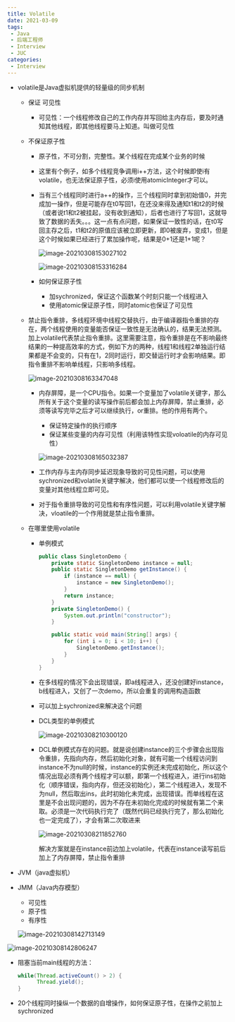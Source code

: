 ```yaml
---
title: Volatile
date: 2021-03-09
tags:
 - Java
 - 后端工程师
 - Interview
 - JUC
categories:
 - Interview
---
```


* volatile是Java虚拟机提供的轻量级的同步机制

  * 保证 可见性

    * 可见性：一个线程修改自己的工作内存并写回给主内存后，要及时通知其他线程，即其他线程要马上知道。叫做可见性

  * 不保证原子性

    * 原子性，不可分割，完整性。某个线程在完成某个业务的时候

    * 这里有个例子，如多个线程竞争调用i++方法，这个时候即使i有volatile，也无法保证原子性，必须i使用atomicInteger才可以。

    * 当有三个线程同时进行a++的操作，三个线程同时拿到初始值0，并完成加一操作，但是可能存在t0写回1，在还没来得及通知t1和t2的时候（或者说t1和t2被挂起，没有收到通知），后者也进行了写回1，这就导致了数据的丢失。。。这一点有点问题，如果保证一致性的话，在t0写回主存之后，t1和t2的原值应该被立即更新，即0被废弃，变成1，但是这个时候如果已经进行了累加操作呢，结果是0+1还是1+1呢？

      ![image-20210308153027102](https://raw.githubusercontent.com/ChenforCode/chen-imagebed/master/img/20210308153027.png)

      ![image-20210308153316284](https://raw.githubusercontent.com/ChenforCode/chen-imagebed/master/img/20210308153316.png)

    * 如何保证原子性

      * 加sychronized，保证这个函数某个时刻只能一个线程进入
      * 使用atomic保证原子性，同时atomic也保证了可见性

  * 禁止指令重排，多线程环境中线程交替执行，由于编译器指令重排的存在，两个线程使用的变量能否保证一致性是无法确认的，结果无法预测。加上volatile代表禁止指令重排。这里需要注意，指令重排是在不影响最终结果的一种提高效率的方式，例如下方的两种，线程1和线程2单独运行结果都是不会变的，只有在1，2同时运行，即交替运行时才会影响结果。即指令重排不影响单线程，只影响多线程。

    ![image-20210308163347048](https://raw.githubusercontent.com/ChenforCode/chen-imagebed/master/img/20210308163347.png)

    * 内存屏障，是一个CPU指令。如果一个变量加了volatile关键字，那么所有关于这个变量的读写操作前后都会加上内存屏障，禁止重排，必须等读写完毕之后才可以继续执行，or重排。他的作用有两个。

      * 保证特定操作的执行顺序
      * 保证某些变量的内存可见性（利用该特性实现voloatile的内存可见性）

      ![image-20210308165032387](https://raw.githubusercontent.com/ChenforCode/chen-imagebed/master/img/20210308165032.png)

    * 工作内存与主内存同步延迟现象导致的可见性问题，可以使用sychronized和volatile关键字解决，他们都可以使一个线程修改后的变量对其他线程立即可见。
    * 对于指令重排导致的可见性和有序性问题，可以利用volatile关键字解决，vloatile的一个作用就是禁止指令重排。

  * 在哪里使用volatile

    * 单例模式

      ```java
      public class SingletonDemo {
          private static SingletonDemo instance = null;
          public static SingletonDemo getInstance() {
              if (instance == null) {
                  instance = new SingletonDemo();
              }
              return instance;
          }
          private SingletonDemo() {
              System.out.println("constructor");
          }

          public static void main(String[] args) {
              for (int i = 0; i < 10; i++) {
                  SingletonDemo.getInstance();
              }
          }
      }
      ```

    * 在多线程的情况下会出现错误，即a线程进入，还没创建好instance，b线程进入，又创了一次demo，所以会重复的调用构造函数

    * 可以加上sychronized来解决这个问题

    * DCL类型的单例模式

      ![image-20210308210300120](https://raw.githubusercontent.com/ChenforCode/chen-imagebed/master/img/20210308210300.png)

    * DCL单例模式存在的问题。就是说创建instance的三个步骤会出现指令重排，先指向内存，然后初始化对象，就有可能一个线程访问到instance不为null的时候，instance的实例还未完成初始化，所以这个情况出现必须有两个线程才可以额，即第一个线程进入，进行ins初始化（顺序错误，指向内存，但还没初始化），第二个线程进入，发现不为null，然后取出ins，此时初始化未完成，出现错误。而单线程在这里是不会出现问题的，因为不存在未初始化完成的时候就有第二个来取。必须是一次代码执行完了（既然代码已经执行完了，那么初始化也一定完成了），才会有第二次取进来

      ![image-20210308211852760](https://raw.githubusercontent.com/ChenforCode/chen-imagebed/master/img/20210308211852.png)

      解决方案就是在instance前边加上volatile，代表在instance读写前后加上了内存屏障，禁止指令重排





* JVM（java虚拟机）

* JMM（Java内存模型）

  * 可见性
  * 原子性
  * 有序性

  ![image-20210308142713149](https://raw.githubusercontent.com/ChenforCode/chen-imagebed/master/img/20210308142713.png)

![image-20210308142806247](https://raw.githubusercontent.com/ChenforCode/chen-imagebed/master/img/20210308142806.png)

* 阻塞当前main线程的方法：

  ```java
  while(Thread.activeCount() > 2) {
  		Thread.yield();
  }
  ```

* 20个线程同时操纵一个数据的自增操作，如何保证原子性，在操作之前加上sychronized

